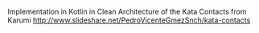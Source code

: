 Implementation in Kotlin in Clean Architecture of the Kata Contacts from Karumi http://www.slideshare.net/PedroVicenteGmezSnch/kata-contacts 